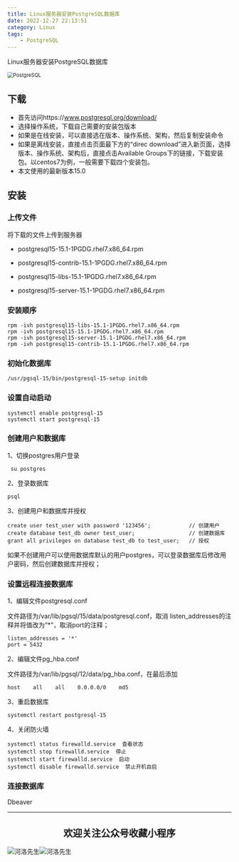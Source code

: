 ```yaml
---
title: Linux服务器安装PostgreSQL数据库
date: 2022-12-27 22:13:51
category: Linux
tags: 
    - PostgreSQL
---
```


Linux服务器安装PostgreSQL数据库

<img src="https://weaoe.com/hexo/img/2022102900.png" alt="PostgreSQL" style="zoom: 80%;" />

## 下载

- 首先访问https://www.postgresql.org/download/
- 选择操作系统，下载自己需要的安装包版本
- 如果是在线安装，可以直接选在版本、操作系统、架构，然后复制安装命令
- 如果是离线安装，直接点击页面最下方的“direc download”进入新页面，选择版本、操作系统、架构后，直接点击Available Groups下的链接，下载安装包。以centos7为例，一般需要下载四个安装包。
- 本文使用的最新版本15.0

## 安装

### 上传文件

将下载的文件上传到服务器

- postgresql15-15.1-1PGDG.rhel7.x86_64.rpm

- postgresql15-contrib-15.1-1PGDG.rhel7.x86_64.rpm

- postgresql15-libs-15.1-1PGDG.rhel7.x86_64.rpm

- postgresql15-server-15.1-1PGDG.rhel7.x86_64.rpm

### 安装顺序

```
rpm -ivh postgresql15-libs-15.1-1PGDG.rhel7.x86_64.rpm
rpm -ivh postgresql15-15.1-1PGDG.rhel7.x86_64.rpm
rpm -ivh postgresql15-server-15.1-1PGDG.rhel7.x86_64.rpm
rpm -ivh postgresql15-contrib-15.1-1PGDG.rhel7.x86_64.rpm
```

### 初始化数据库

```
/usr/pgsql-15/bin/postgresql-15-setup initdb
```

### 设置自动启动

```
systemctl enable postgresql-15
systemctl start postgresql-15
```

### 创建用户和数据库

1、切换postgres用户登录

```
 su postgres
```

2、登录数据库

```
psql
```

3、创建用户和数据库并授权

```
create user test_user with password '123456';            // 创建用户
create database test_db owner test_user;                 // 创建数据库
grant all privileges on database test_db to test_user;   // 授权
```

如果不创建用户可以使用数据库默认的用户postgres，可以登录数据库后修改用户密码，然后创建数据库并授权；

### 设置远程连接数据库

1、编辑文件postgresql.conf

文件路径为/var/lib/pgsql/15/data/postgresql.conf，取消 listen_addresses的注释并将值改为“*”，取消port的注释；

```
listen_addresses = '*'
port = 5432
```

2、编辑文件pg_hba.conf

文件路径为/var/lib/pgsql/12/data/pg_hba.conf，在最后添加

```
host    all    all    0.0.0.0/0    md5
```

3、重启数据库

```
systemctl restart postgresql-15
```

4、关闭防火墙

```
systemctl status firewalld.service  查看状态
systemctl stop firewalld.service  停止
systemctl start firewalld.service  启动
systemctl disable firewalld.service  禁止开机自启
```

### 连接数据库

Dbeaver

---

## <center>欢迎关注公众号收藏小程序</center>

![河洛先生](https://s2.loli.net/2022/06/23/bYdtKDC2U5J7iWr.jpg)![河洛先生](https://s2.loli.net/2022/06/23/PlUgz5KSHm7OBke.jpg)
